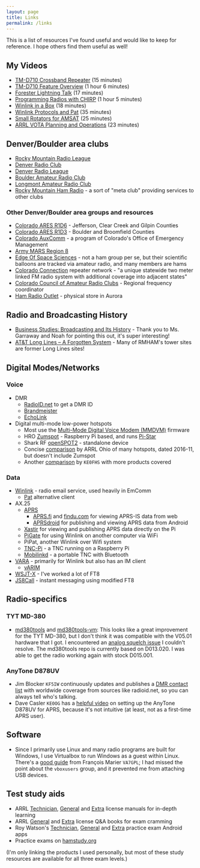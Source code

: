 ```yaml
---
layout: page
title: Links
permalink: /links
---
```


This is a list of resources I've found useful and would like to keep for reference. I hope others
find them useful as well!

## My Videos

- [TM-D710 Crossband Repeater](https://youtu.be/VUwnm9mY9Sw) (15 minutes)
- [TM-D710 Feature Overview](https://youtu.be/jJfxv953r0I) (1 hour 6 minutes)
- [Forester Lightning Talk](https://youtu.be/7Pn-sijfTJg) (17 minutes)
- [Programming Radios with CHIRP](https://youtu.be/RslvPYCLT-I) (1 hour 5 minutes)
- [Winlink in a Box](https://youtu.be/fSGivCXoU_0) (18 minutes)
- [Winlink Protocols and Pat](https://youtu.be/oiqAAfBgPCo) (35 minutes)
- [Small Rotators for AMSAT](https://youtu.be/-tH1E7pyXzU) (25 minutes)
- [ARRL VOTA Planning and Operations](https://youtu.be/v-RRP2vo-Jc?si) (23 minutes)

## Denver/Boulder area clubs

- [Rocky Mountain Radio League](https://www.rmrl.org/)
- [Denver Radio Club](https://www.w0tx.org/)
- [Denver Radio League](http://denverradioleague.org/)
- [Boulder Amateur Radio Club](https://www.qsl.net/w0dk/)
- [Longmont Amateur Radio Club](http://w0eno.org/)
- [Rocky Mountain Ham Radio](https://www.rmham.org/) - a sort of "meta club" providing services to
  other clubs

### Other Denver/Boulder area groups and resources

- [Colorado ARES R1D6](https://www.coaresr1d6.org/) - Jefferson, Clear Creek and Gilpin Counties
- [Colorado ARES R1D3](http://bouldercountyares.org/) - Boulder and Broomfield Counties
- [Colorado AuxComm](https://www.colorado.gov/pacific/dhsem/auxiliary-communications) - a program of
  Colorado's Office of Emergency Management
- [Army MARS Region 8](http://www.cwamars.net/)
- [Edge Of Space Sciences](https://www.eoss.org/) - not a ham group per se, but their scientific
  balloons are tracked via amateur radio, and many members are hams
- [Colorado Connection](https://colcon.org/) repeater network - "a unique statewide two meter linked
  FM radio system with additional coverage into adjacent states"
- [Colorado Council of Amateur Radio Clubs](https://www.ccarc.net/) - Regional frequency coordinator
- [Ham Radio Outlet](https://goo.gl/maps/oTeGpAFZ2uiRnNNu6) - physical store in Aurora

## Radio and Broadcasting History

- [Business Studies: Broadcasting and Its History](https://wyomingllcattorney.com/Blog/Business-Studies-Broadcasting-History) -
  Thank you to Ms. Garraway and Noah for pointing this out, it's super interesting!
- [AT&T Long Lines – A Forgotten System](https://personal.garrettfuller.org/blog/2018/01/19/att-long-lines-a-forgotten-system/) -
  Many of RMHAM's tower sites are former Long Lines sites!

## Digital Modes/Networks

### Voice

- DMR
  - [RadioID.net](https://radioid.net/) to get a DMR ID
  - [Brandmeister](https://brandmeister.network/)
  - [EchoLink](https://secure.echolink.org/)
- Digital multi-mode low-power hotspots
  - Most use the [Multi-Mode Digital Voice Modem (MMDVM)](https://github.com/g4klx/MMDVM) firmware
  - HRO [Zumspot](https://www.hamradio.com/detail.cfm?pid=H0-016490) - Raspberry Pi based, and runs
    [Pi-Star](https://www.pistar.uk/)
  - Shark RF [openSPOT2](https://www.sharkrf.com/products/openspot2/) - standalone device
  - Concise
    [comparison](http://arrl-ohio.org/digital/Amateur%20Radio%20Digital%20Hotspot%20Comparison.pdf)
    by ARRL Ohio of many hotspots, dated 2016-11, but doesn't include Zumspot
  - Another [comparison](https://amateurradionotes.com/hotspots.htm#thehotspots) by `KE0FHS` with
    more products covered

### Data

- [Winlink](https://www.winlink.org/) - radio email service, used heavily in EmComm
  - [Pat](https://getpat.io/) alternative client
- AX.25
  - [APRS](http://www.aprs.org/)
    - [APRS.fi](https://aprs.fi/) and [findu.com](http://www.findu.com/) for viewing APRS-IS data
      from web
    - [APRSdroid](https://play.google.com/store/apps/details?id=org.aprsdroid.app) for publishing
      and viewing APRS data from Android
  - [Xastir](https://xastir.org/index.php/Main_Page) for viewing and publishing APRS data directly
    on the Pi
  - [PiGate](http://www.pigate.net/) for using Winlink on another computer via WiFi
  - PiPat, another Winlink over Wifi system
  - [TNC-Pi](https://tnc-x.com/) - a TNC running on a Raspberry Pi
  - [Mobilinkd](http://www.mobilinkd.com/) - a portable TNC with Bluetooth
- [VARA](https://rosmodem.wordpress.com/) - primarily for Winlink but also has an IM client
  - [vARIM](https://www.whitemesa.net/varim/varim.html)
- [WSJT-X](https://physics.princeton.edu/pulsar/k1jt/wsjtx.html) - I've worked a lot of FT8
- [JS8Call](http://js8call.com/) - instant messaging using modified FT8

## Radio-specifics

### TYT MD-380

- [md380tools](https://github.com/travisgoodspeed/md380tools) and
  [md380tools-vm](https://github.com/KD4Z/md380tools-vm): This looks like a great improvement for
  the TYT MD-380, but I don't think it was compatible with the V05.01 hardware that I got. I
  encountered an [analog squelch issue](https://ham.stackexchange.com/q/14604/14609) I couldn't
  resolve. The md380tools repo is currently based on D013.020. I was able to get the radio working
  again with stock D015.001.

### AnyTone D878UV

- Jim Blocker `KF5IW` continuously updates and publishes a
  [DMR contact list](https://kf5iw.com/contactdb.php) with worldwide coverage from sources like
  radioid.net, so you can always tell who's talking.
- Dave Casler `KE0OG` has a [helpful video](https://youtu.be/MjnmOmSdqVU) on setting up the AnyTone
  D878UV for APRS, because it's not intuitive (at least, not as a first-time APRS user).

## Software

- Since I primarily use Linux and many radio programs are built for Windows, I use Virtualbox to run
  Windows as a guest within Linux. There's a
  [good guide](https://feeding.cloud.geek.nz/posts/programming-anytone-d878uv-on-linux-using-windows10-and-virtualbox/)
  from François Marier `VA7GPL`; I had missed the point about the `vboxusers` group, and it
  prevented me from attaching USB devices.

## Test study aids

- ARRL [Technician](https://www.amazon.com/dp/B07DFSW94G),
  [General](https://www.amazon.com/dp/B07TDVH426) and [Extra](https://www.amazon.com/dp/B01FTDEJN6)
  license manuals for in-depth learning
- ARRL [General](https://www.amazon.com/dp/B00XAFJ8HS) and
  [Extra](https://www.amazon.com/dp/B01FWFFQ9C) license Q&A books for exam cramming
- Roy Watson's
  [Technician](https://play.google.com/store/apps/details?id=com.delasystems.hamradioexamtech),
  [General](https://play.google.com/store/apps/details?id=com.delasystems.hamradioexamgeneral) and
  [Extra](https://play.google.com/store/apps/details?id=com.delasystems.hamradioexamextra) practice
  exam Android apps
- Practice exams on [hamstudy.org](https://hamstudy.org)

(I'm only linking the products I used personally, but most of these study resources are available
for all three exam levels.)

